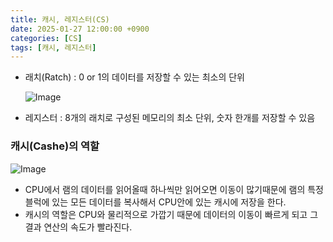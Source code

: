 ```yaml
---
title: 캐시, 레지스터(CS)
date: 2025-01-27 12:00:00 +0900
categories: [CS]
tags: [캐시, 레지스터]
---
```





- 래치(Ratch) : 0 or 1의 데이터를 저장할 수 있는 최소의 단위
    
    ![Image](https://github.com/user-attachments/assets/56bd0e38-94eb-49f5-b937-8decf61f94cc)
    
- 레지스터 : 8개의 래치로 구성된 메모리의 최소 단위, 숫자 한개를 저장할 수 있음

### 캐시(Cashe)의 역할

  ![Image](https://github.com/user-attachments/assets/d5c7ba2c-8e9c-4254-b65f-07d1964b0034)

- CPU에서 램의 데이터를 읽어올때 하나씩만 읽어오면 이동이 많기때문에 램의 특정 블럭에 있는 모든 데이터를 복사해서 CPU안에 있는 캐시에 저장을 한다.
- 캐시의 역할은 CPU와 물리적으로 가깝기 때문에 데이터의 이동이 빠르게 되고 그 결과 연산의 속도가 빨라진다.
